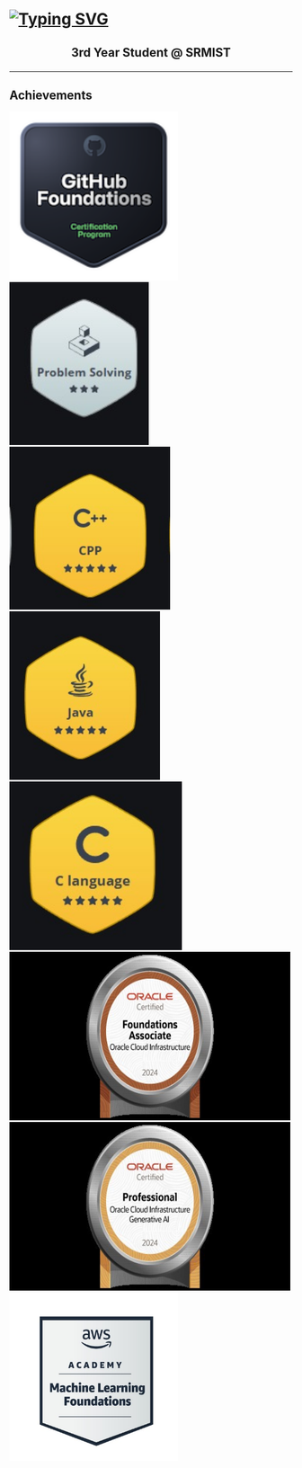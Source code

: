 <!---
Samyak008/Samyak008 is a ✨ special ✨ repository because its `README.md` (this file) appears on your GitHub profile.
You can click the Preview link to take a look at your changes.
--->
# [![Typing SVG](https://readme-typing-svg.demolab.com?font=Fira+Code&size=35&pause=999&color=8A04ED&width=1100&lines=%F0%9F%91%8B+Hiie%2C+I%E2%80%99m+Samyak_Varia;%F0%9F%91%80+I%E2%80%99m+interested+in+Python,+Automation,+Machine_Learning+and+GenAI;%F0%9F%8C%B1+I%E2%80%99m+currently+learning+DSA;%F0%9F%92%9E%EF%B8%8F+I%E2%80%99m+looking+to+collaborate+on+Ambitious_Projects)](https://git.io/typing-svg)
<h2>
<p align="center">
  <b>3rd Year Student @ SRMIST</b>
</p>
</h2>

***
## Achievements

<a href ="https://www.credly.com/badges/9bc89f4b-88f0-4f33-81e9-18c6e400bbe4/linked_in_profile"><img src="https://github.com/Samyak008/Samyak008/blob/main/github-foundations.png" style="width:300px;height:300px;"></a><img src="https://github.com/Samyak008/Samyak008/blob/main/Hackerrank_%20problem%20solving.jpg" style="width:240;height:290px;"><img src="https://github.com/Samyak008/Samyak008/blob/main/Hackerrank_C%2B%2B.jpg" style="width:240;height:290px;"><img src="https://github.com/Samyak008/Samyak008/blob/main/Hackerrank_Java.jpg" style="height:300px" ><img src="https://github.com/Samyak008/Samyak008/blob/main/Hackerrank_c.jpg" style="height:300px" >  
<a href="https://catalog-education.oracle.com/ords/certview/sharebadge?id=FFC2D728B1D51D06D1842258ED4E55EE6B6149D53E120BAFBC65CDFD09B5E265">
<img src="https://github.com/Samyak008/Samyak008/blob/main/Oracle_Cloud%20Foundation%20Associate.jpg" style="width:500px;height:300px;"/> 
</a>
<a href="https://catalog-education.oracle.com/ords/certview/sharebadge?id=FFC2D728B1D51D06D1842258ED4E55EE909B1363C862E3AB64C54077ED6D3C9D">
<img src="https://github.com/Samyak008/Samyak008/blob/main/Oracle_GenAI%20Profeesional%20Certified.jpg" style="width:500px;height:300px;"/>
</a>
<a href="https://www.credly.com/badges/bd878ff8-868d-4fa1-8839-3dafc9b76dbf">
<img src="https://github.com/Samyak008/Samyak008/blob/main/AWS_machine%20learning%20Foundations.jpg" style="width:300px;height:300px"/>
</a>

